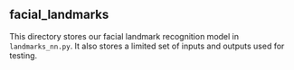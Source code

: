 ## facial_landmarks

This directory stores our facial landmark recognition model in `landmarks_nn.py`. It also stores a limited set of inputs and outputs used for testing.
